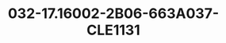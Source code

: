 ---
title: 032-17.16002-2B06-663A037-CLE1131 
image: 032-17.16002-2B06-663A037-CLE1131 .jpg
brand: sposo
layout: vestito
---